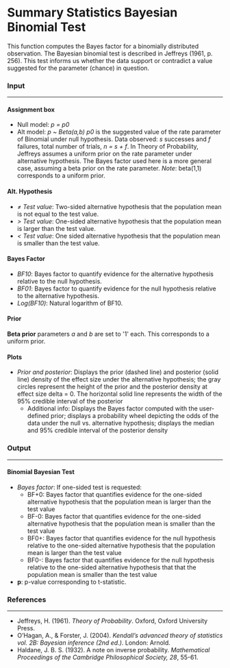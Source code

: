 Summary Statistics Bayesian Binomial Test
===

This function computes the Bayes factor for a binomially distributed observation. The Bayesian binomial test is described in Jeffreys (1961, p. 256). This test informs us whether the data support or contradict a value suggested for the parameter (chance) in question.

### Input 
---

#### Assignment box
- Null model: *p = p0*
- Alt  model: *p ~ Beta(a,b)*
*p0* is the suggested value of the rate parameter of Binomial under null hypothesis. Data observed: *s* successes and *f* failures, total number of trials, *n = s + f*. In Theory of Probability, Jeffreys assumes a uniform prior on the rate parameter under alternative hypothesis. The Bayes factor used here is a more general case, assuming a beta prior on the rate parameter. *Note*: beta(1,1) corresponds to a uniform prior.

#### Alt. Hypothesis
- *&ne; Test value*: Two-sided alternative hypothesis that the population mean is not equal to the test value.
- *&gt; Test value*: One-sided alternative hypothesis that the population mean is larger than the test value.
- *&lt; Test value*: One sided alternative hypothesis that the population mean is smaller than the test value.

#### Bayes Factor
- *BF10*: Bayes factor to quantify evidence for the alternative hypothesis relative to the null hypothesis.
- *BF01*: Bayes factor to quantify evidence for the null hypothesis relative to the alternative hypothesis.
- *Log(BF10)*: Natural logarithm of BF10.

#### Prior
**Beta prior** parameters *a* and *b* are set to '1' each. This corresponds to a uniform prior.

#### Plots
- *Prior and posterior*: Displays the prior (dashed line) and posterior (solid line) density of the effect size under the alternative hypothesis; the gray circles represent the height of the prior and the posterior density at effect size delta = 0. The horizontal solid line represents the width of the 95% credible interval of the posterior
  - Additional info: Displays the Bayes factor computed with the user-defined prior; displays a probability wheel depicting the odds of the data under the null vs. alternative hypothesis; displays the median and 95% credible interval of the posterior density

### Output
---
#### Binomial Bayesian Test
- *Bayes factor*: If one-sided test is requested:
  - BF+0: Bayes factor that quantifies evidence for the one-sided alternative hypothesis that the population mean is larger than the test value
  - BF-0: Bayes factor that quantifies evidence for the one-sided alternative hypothesis that the population mean is smaller than the test value
  - BF0+: Bayes factor that quantifies evidence for the null hypothesis relative to the one-sided alternative hypothesis that the population mean is larger
   than the test value
  - BF0-: Bayes factor that quantifies evidence for the null hypothesis relative to the one-sided alternative hypothesis that that the population mean is
  smaller than the test value
- **p**: p-value corresponding to t-statistic.

### References
---
- Jeffreys, H. (1961). *Theory of Probability*. Oxford, Oxford University Press.
- O’Hagan, A., & Forster, J. (2004). *Kendall’s advanced theory of statistics vol. 2B: Bayesian inference (2nd ed.)*. London: Arnold.
- Haldane, J. B. S. (1932). A note on inverse probability. *Mathematical Proceedings of the Cambridge Philosophical Society, 28*, 55-61.